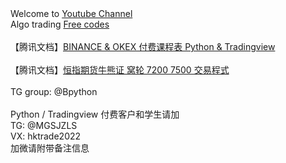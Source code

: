 <html>
Welcome to <a href='http://www.youtube.com/c/美股数据张老师'>Youtube Channel</a><br>
Algo trading <a href='https://github.com/hktrade'>Free codes</a><br>
<br>
【腾讯文档】<a href='https://docs.qq.com/doc/DUHpnenhKZ2pxSGlv'>BINANCE & OKEX 付费课程表 Python & Tradingview</a><br>
<br>
【腾讯文档】<a href='https://docs.qq.com/doc/DUFFacEdnc1hBRkVG'>恒指期货牛熊证 窝轮 7200 7500 交易程式</a><br>
<br>
TG group: @Bpython
<br><br>
Python / Tradingview 付费客户和学生请加<br>
TG: @MGSJZLS<br>
VX: hktrade2022<br>
加微请附带备注信息<br>

